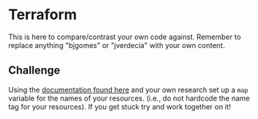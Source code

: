 #   Terraform
This is here to compare/contrast your own code against. Remember to replace anything "bjgomes" or "jverdecia" with your own content.

##  Challenge
Using the [documentation found here](https://developer.hashicorp.com/terraform/language/expressions/types#map) and your own research set up a `map` variable for the names of your resources. (i.e., do not hardcode the name tag for your resources). If you get stuck try and work together on it!